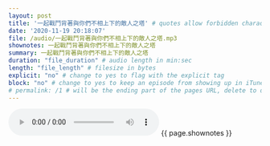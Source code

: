 ```yaml
---
layout: post
title: '一起戰鬥背著與你們不相上下的敵人之塔' # quotes allow forbidden characters like the colon
date: '2020-11-19 20:18:07'
file: /audio/一起戰鬥背著與你們不相上下的敵人之塔.mp3
shownotes: 一起戰鬥背著與你們不相上下的敵人之塔
summary: 一起戰鬥背著與你們不相上下的敵人之塔
duration: "file_duration" # audio length in min:sec
length: "file_length" # filesize in bytes
explicit: "no" # change to yes to flag with the explicit tag
block: "no" # change to yes to keep an episode from showing up in iTunes
# permalink: /1 # will be the ending part of the pages URL, delete to default to the title
---
```


<audio controls>
<source src="{{site.url}}{{site.baseurl}}{{ page.file }}" type="audio/x-mp3">
Your browser does not support the audio element.
</audio>
{{ page.shownotes }}
